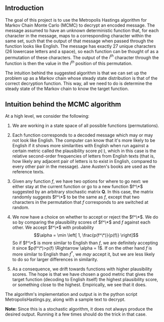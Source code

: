 ## Introduction

The goal of this project is to use the Metropolis Hastings algorithm for Markov Chain Monte Carlo (MCMC) to decrypt an encoded
message. The message assumed to have an unknown deterministic function that, for each character in the message, maps to a corresponding
character within the same set, such that the output of that message when passed through the function looks like English. The message
has exactly 27 unique characters (26 lowercase letters and a space), so each function can be thought of as a permutation of these
characters. The output of the $i^{th}$ character through the function is then the value in the $i^{th}$ position of this permutation.

The intuition behind the suggested algorithm is that we can set up the problem up as a Markov chain whose steady state
distribution is that of the correct decryption function. This way, all we need to do is determine the steady state of the Markov
chain to know the target function.

## Intuition behind the MCMC algorithm

At a high level, we consider the following:

1. We are working in a state space of all possible functions (permutations).

2. Each function corresponds to a decoded message which may or may not look like English. The computer can know that it's
   more likely to be English if it shows more similarities with English when run against a certain metric called the plausibility
   score $p(\cdot)$, which in this case is the relative second-order frequencies of letters from English texts (that is, how likely any
   adjacent pair of letters is to exist in English, compared to every other pair in the message). Jane Austen's books are used as the
   reference texts.
  
4. Given any function $f$, we have two options for where to go next: we either stay at the current function or go to a new function $f^\*$
   suggested by an arbitrary stochastic matrix $\mathbf{Q}$. In this case, the matrix randomly suggests $f^\*$ to be the same as $f$,
   except that two characters in the permutation that $f$ corresponds to are switched at random.

5. We now have a choice on whether to accept or reject the $f^\*$. We do so by comparing the plausibility scores of $f^\*$ and $f$
   against each other. We accept $f^\*$ with probability $$\alpha = \min \left[ 1, \frac{p(f^\*)}{p(f)} \right]$$
   So if $f^\*$ is more similar to English than $f$, we are definitely accepting it since $p(f^\*)>p(f) \Rightarrow \alpha = 1$. If on the
   other hand $f$ is more similar to English than $f^*$, we *may* accept it, but we are less likely to do so for larger differences in
   similarity.

7. As a consequence, we drift towards functions with higher plausibility scores. The hope is that we have chosen a good metric
   that gives the target function (decoding to English itself) the highest plausibility score, or something close to the highest.
   Empirically, we see that it does.

The algorithm's implementation and output is in the python script MetropolisHastings.py, along with a sample text to decrypt.

**Note:** Since this is a stochastic algorithm, it does not always produce the desired output. Running it a few times should do the trick in that case.
